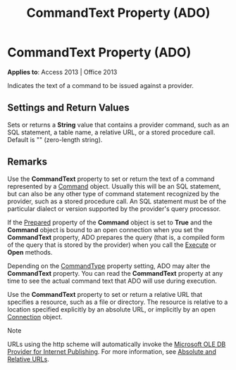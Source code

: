﻿---
title: CommandText Property (ADO)
TOCTitle: CommandText Property (ADO)
ms:assetid: 0debec1c-068f-0aea-fce8-e61aa39c5907
ms:mtpsurl: https://msdn.microsoft.com/library/JJ248859(v=office.15)
ms:contentKeyID: 48543234
ms.date: 09/18/2015
mtps_version: v=office.15
f1_keywords:
- ado210.chm1231123
f1_categories:
- Office.Version=v15
---

# CommandText Property (ADO)


**Applies to**: Access 2013 | Office 2013

Indicates the text of a command to be issued against a provider.

## Settings and Return Values

Sets or returns a **String** value that contains a provider command, such as an SQL statement, a table name, a relative URL, or a stored procedure call. Default is "" (zero-length string).

## Remarks

Use the **CommandText** property to set or return the text of a command represented by a [Command](command-object-ado.md) object. Usually this will be an SQL statement, but can also be any other type of command statement recognized by the provider, such as a stored procedure call. An SQL statement must be of the particular dialect or version supported by the provider's query processor.

If the [Prepared](prepared-property-ado.md) property of the **Command** object is set to **True** and the **Command** object is bound to an open connection when you set the **CommandText** property, ADO prepares the query (that is, a compiled form of the query that is stored by the provider) when you call the [Execute](https://msdn.microsoft.com/library/jj248785\(v=office.15\)) or **Open** methods.

Depending on the [CommandType](commandtype-property-ado.md) property setting, ADO may alter the **CommandText** property. You can read the **CommandText** property at any time to see the actual command text that ADO will use during execution.

Use the **CommandText** property to set or return a relative URL that specifies a resource, such as a file or directory. The resource is relative to a location specified explicitly by an absolute URL, or implicitly by an open [Connection](connection-object-ado.md) object.


> [!NOTE]
> <P>URLs using the http scheme will automatically invoke the <A href="microsoft-ole-db-provider-for-internet-publishing.md">Microsoft OLE DB Provider for Internet Publishing</A>. For more information, see <A href="absolute-and-relative-urls.md">Absolute and Relative URLs</A>.</P>


